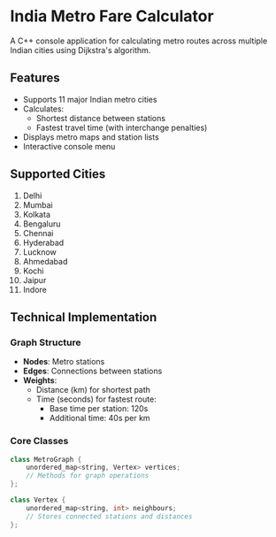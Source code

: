 # India Metro Fare Calculator

A C++ console application for calculating metro routes across multiple Indian cities using Dijkstra's algorithm.

## Features
- Supports 11 major Indian metro cities
- Calculates:
  - Shortest distance between stations
  - Fastest travel time (with interchange penalties)
- Displays metro maps and station lists
- Interactive console menu

## Supported Cities
1. Delhi
2. Mumbai
3. Kolkata
4. Bengaluru
5. Chennai
6. Hyderabad
7. Lucknow
8. Ahmedabad
9. Kochi
10. Jaipur
11. Indore

## Technical Implementation
### Graph Structure
- **Nodes**: Metro stations
- **Edges**: Connections between stations
- **Weights**:
  - Distance (km) for shortest path
  - Time (seconds) for fastest route:
    - Base time per station: 120s
    - Additional time: 40s per km

### Core Classes
```cpp
class MetroGraph {
    unordered_map<string, Vertex> vertices;
    // Methods for graph operations
};

class Vertex {
    unordered_map<string, int> neighbours;
    // Stores connected stations and distances
};
